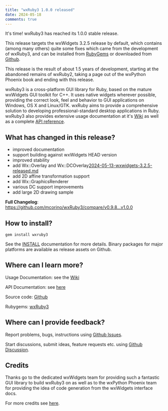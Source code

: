 ```yaml
---
title: "wxRuby3 1.0.0 released"
date: 2024-05-18
comments: true
---
```


It's time! wxRuby3 has reached its 1.0.0 stable release.

This release targets the wxWidgets 3.2.5 release by default, which contains (among many others) quite some fixes which 
came from the development of wxRuby3, and can be installed from [RubyGems](https://rubygems.org/gems/wxruby3) or 
downloaded from [Github](https://github.com/mcorino/wxRuby3/releases/download/v1.0.0/wxruby3-1.0.0.gem). 

This release is the result of about 1.5 years of development, starting at the abandoned remains of wxRuby2, taking a 
page out of the wxPython Phoenix book and ending with this release.

wxRuby3 is a cross-platform GUI library for Ruby, based on the mature wxWidgets GUI toolkit for C++. It uses native 
widgets wherever possible, providing the correct look, feel and behavior to GUI applications on Windows, OS X and 
Linux/GTK. wxRuby aims to provide a comprehensive solution to developing professional-standard desktop applications in 
Ruby.
wxRuby3 also provides extensive usage documentation at it's [Wiki](https://github.com/mcorino/wxRuby3/wiki) as well as 
a complete [API reference](https://mcorino.github.io/wxRuby3/index.html). 

## What has changed in this release?

* improved documentation
* support building against wxWidgets HEAD version
* improved stability
* add Wx::Overlay and Wx::DCOverlay[2024-05-13-wxwidgets-3.2.5-released.md](2024-05-13-wxwidgets-3.2.5-released.md)
* add 2D affine transformation support
* add Wx::GraphicsRenderer
* various DC support improvements
* add large 2D drawing sample

**Full Changelog**: https://github.com/mcorino/wxRuby3/compare/v0.9.8...v1.0.0

## How to install?

```
gem install wxruby3
```

See the [INSTALL](https://mcorino.github.io/wxRuby3/file.INSTALL.html) documentation for more details.
Binary packages for major platforms are available as release assets on Github.

## Where can I learn more?

Usage Documentation: see the [Wiki](https://github.com/mcorino/wxRuby3/wiki)

API Documentation: see [here](https://mcorino.github.io/wxRuby3/index.html)

Source code: [Github](https://github.com/mcorino/wxruby3)

Rubygems: [wxRuby3](https://rubygems.org/gems/wxruby3)

## Where can I provide feedback?

Report problems, bugs, instructions using [Github Issues](https://github.com/mcorino/wxRuby3/issues).

Start discussions, submit ideas, feature requests etc. using [Github Discussion](https://github.com/mcorino/wxRuby3/discussions).

## Credits

Thanks go to the dedicated wxWidgets team for providing such a fantastic GUI library to build wxRuby3 on as well
as to the wxPython Phoenix team for providing the idea of code generation from the wxWidgets interface docs.

For more credits see [here](https://mcorino.github.io/wxRuby3/file.CREDITS.html).
